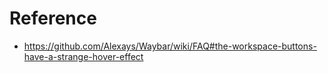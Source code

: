 # Reference
- https://github.com/Alexays/Waybar/wiki/FAQ#the-workspace-buttons-have-a-strange-hover-effect

